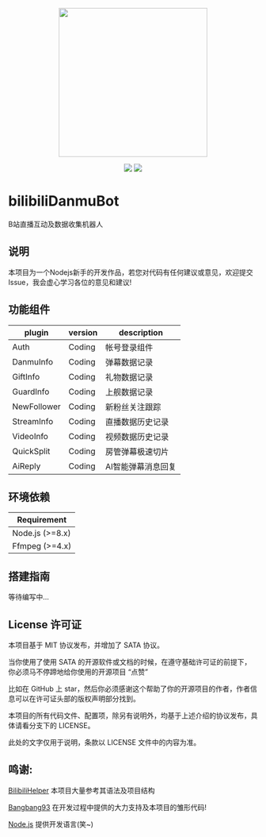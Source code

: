 
<p align="center"><a href="https://hub.docker.com/r/metowolf/bilibilihelper"><img width="300px" src="https://user-images.githubusercontent.com/2666735/57121590-30f97200-6dab-11e9-9a83-62098bea43d9.jpeg"></a></p>

<p align="center">
<img src="https://img.shields.io/badge/version-Alpha-green.svg?longCache=true&style=for-the-badge">
<img src="https://img.shields.io/badge/license-mit-blue.svg?longCache=true&style=for-the-badge">
</p>


# bilibiliDanmuBot

B站直播互动及数据收集机器人


## 说明


本项目为一个Nodejs新手的开发作品，若您对代码有任何建议或意见，欢迎提交Issue，我会虚心学习各位的意见和建议!



## 功能组件

|plugin      |version  |description   |
|------------|---------|--------------|
|Auth        |Coding   |帐号登录组件       |
|DanmuInfo   |Coding   |弹幕数据记录       |
|GiftInfo    |Coding   |礼物数据记录       |
|GuardInfo   |Coding   |上舰数据记录       |
|NewFollower |Coding   |新粉丝关注跟踪     |
|StreamInfo  |Coding   |直播数据历史记录    |
|VideoInfo   |Coding   |视频数据历史记录    |
|QuickSplit  |Coding   |房管弹幕极速切片    |
|AiReply     |Coding   |AI智能弹幕消息回复  |


## 环境依赖

|Requirement|
|-------|
|Node.js (>=8.x)|
|Ffmpeg  (>=4.x)


## 搭建指南

等待编写中...

## License 许可证

本项目基于 MIT 协议发布，并增加了 SATA 协议。

当你使用了使用 SATA 的开源软件或文档的时候，在遵守基础许可证的前提下，你必须马不停蹄地给你使用的开源项目 “点赞” 

比如在 GitHub 上 star，然后你必须感谢这个帮助了你的开源项目的作者，作者信息可以在许可证头部的版权声明部分找到。

本项目的所有代码文件、配置项，除另有说明外，均基于上述介绍的协议发布，具体请看分支下的 LICENSE。

此处的文字仅用于说明，条款以 LICENSE 文件中的内容为准。

## 鸣谢:
[BilibiliHelper](https://github.com/metowolf/BilibiliHelper) 本项目大量参考其语法及项目结构

[Bangbang93](https://github.com/bangbang93) 在开发过程中提供的大力支持及本项目的雏形代码!

[Node.js](https://nodejs.org/zh-cn/)  提供开发语言(笑~)
